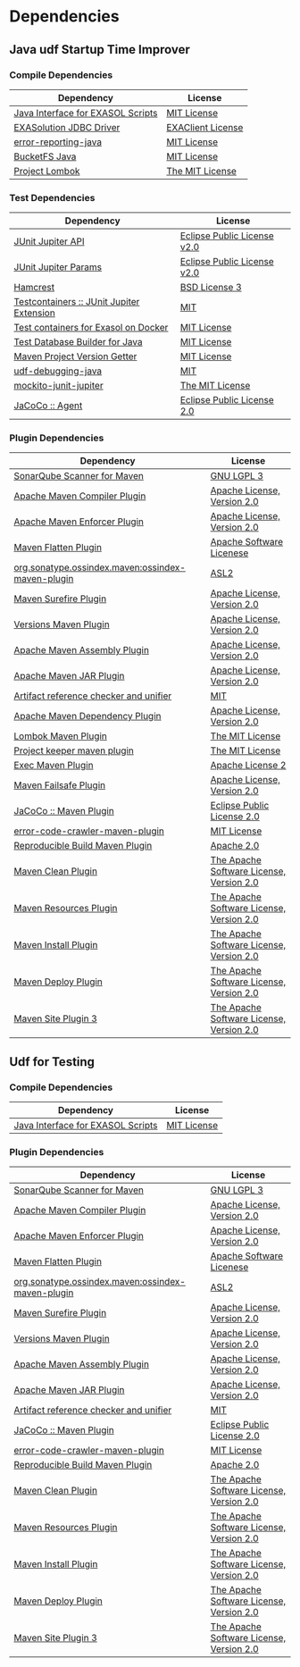 <!-- @formatter:off -->
# Dependencies

## Java udf Startup Time Improver

### Compile Dependencies

| Dependency                             | License                |
| -------------------------------------- | ---------------------- |
| [Java Interface for EXASOL Scripts][0] | [MIT License][1]       |
| [EXASolution JDBC Driver][0]           | [EXAClient License][2] |
| [error-reporting-java][3]              | [MIT License][4]       |
| [BucketFS Java][5]                     | [MIT License][6]       |
| [Project Lombok][7]                    | [The MIT License][8]   |

### Test Dependencies

| Dependency                                      | License                           |
| ----------------------------------------------- | --------------------------------- |
| [JUnit Jupiter API][9]                          | [Eclipse Public License v2.0][10] |
| [JUnit Jupiter Params][9]                       | [Eclipse Public License v2.0][10] |
| [Hamcrest][11]                                  | [BSD License 3][12]               |
| [Testcontainers :: JUnit Jupiter Extension][13] | [MIT][14]                         |
| [Test containers for Exasol on Docker][15]      | [MIT License][16]                 |
| [Test Database Builder for Java][17]            | [MIT License][18]                 |
| [Maven Project Version Getter][19]              | [MIT License][20]                 |
| [udf-debugging-java][21]                        | [MIT][22]                         |
| [mockito-junit-jupiter][23]                     | [The MIT License][24]             |
| [JaCoCo :: Agent][25]                           | [Eclipse Public License 2.0][26]  |

### Plugin Dependencies

| Dependency                                              | License                                        |
| ------------------------------------------------------- | ---------------------------------------------- |
| [SonarQube Scanner for Maven][27]                       | [GNU LGPL 3][28]                               |
| [Apache Maven Compiler Plugin][29]                      | [Apache License, Version 2.0][30]              |
| [Apache Maven Enforcer Plugin][31]                      | [Apache License, Version 2.0][30]              |
| [Maven Flatten Plugin][32]                              | [Apache Software Licenese][33]                 |
| [org.sonatype.ossindex.maven:ossindex-maven-plugin][34] | [ASL2][33]                                     |
| [Maven Surefire Plugin][35]                             | [Apache License, Version 2.0][30]              |
| [Versions Maven Plugin][36]                             | [Apache License, Version 2.0][30]              |
| [Apache Maven Assembly Plugin][37]                      | [Apache License, Version 2.0][30]              |
| [Apache Maven JAR Plugin][38]                           | [Apache License, Version 2.0][30]              |
| [Artifact reference checker and unifier][39]            | [MIT][22]                                      |
| [Apache Maven Dependency Plugin][40]                    | [Apache License, Version 2.0][30]              |
| [Lombok Maven Plugin][41]                               | [The MIT License][22]                          |
| [Project keeper maven plugin][42]                       | [The MIT License][43]                          |
| [Exec Maven Plugin][44]                                 | [Apache License 2][33]                         |
| [Maven Failsafe Plugin][45]                             | [Apache License, Version 2.0][30]              |
| [JaCoCo :: Maven Plugin][46]                            | [Eclipse Public License 2.0][26]               |
| [error-code-crawler-maven-plugin][47]                   | [MIT License][48]                              |
| [Reproducible Build Maven Plugin][49]                   | [Apache 2.0][33]                               |
| [Maven Clean Plugin][50]                                | [The Apache Software License, Version 2.0][33] |
| [Maven Resources Plugin][51]                            | [The Apache Software License, Version 2.0][33] |
| [Maven Install Plugin][52]                              | [The Apache Software License, Version 2.0][33] |
| [Maven Deploy Plugin][53]                               | [The Apache Software License, Version 2.0][33] |
| [Maven Site Plugin 3][54]                               | [The Apache Software License, Version 2.0][33] |

## Udf for Testing

### Compile Dependencies

| Dependency                             | License          |
| -------------------------------------- | ---------------- |
| [Java Interface for EXASOL Scripts][0] | [MIT License][1] |

### Plugin Dependencies

| Dependency                                              | License                                        |
| ------------------------------------------------------- | ---------------------------------------------- |
| [SonarQube Scanner for Maven][27]                       | [GNU LGPL 3][28]                               |
| [Apache Maven Compiler Plugin][29]                      | [Apache License, Version 2.0][30]              |
| [Apache Maven Enforcer Plugin][31]                      | [Apache License, Version 2.0][30]              |
| [Maven Flatten Plugin][32]                              | [Apache Software Licenese][33]                 |
| [org.sonatype.ossindex.maven:ossindex-maven-plugin][34] | [ASL2][33]                                     |
| [Maven Surefire Plugin][35]                             | [Apache License, Version 2.0][30]              |
| [Versions Maven Plugin][36]                             | [Apache License, Version 2.0][30]              |
| [Apache Maven Assembly Plugin][37]                      | [Apache License, Version 2.0][30]              |
| [Apache Maven JAR Plugin][38]                           | [Apache License, Version 2.0][30]              |
| [Artifact reference checker and unifier][39]            | [MIT][22]                                      |
| [JaCoCo :: Maven Plugin][46]                            | [Eclipse Public License 2.0][26]               |
| [error-code-crawler-maven-plugin][47]                   | [MIT License][48]                              |
| [Reproducible Build Maven Plugin][49]                   | [Apache 2.0][33]                               |
| [Maven Clean Plugin][50]                                | [The Apache Software License, Version 2.0][33] |
| [Maven Resources Plugin][51]                            | [The Apache Software License, Version 2.0][33] |
| [Maven Install Plugin][52]                              | [The Apache Software License, Version 2.0][33] |
| [Maven Deploy Plugin][53]                               | [The Apache Software License, Version 2.0][33] |
| [Maven Site Plugin 3][54]                               | [The Apache Software License, Version 2.0][33] |

[0]: http://www.exasol.com
[1]: LICENSE-exasol-script-api.txt
[2]: https://docs.exasol.com/connect_exasol/drivers/jdbc.htm
[3]: https://github.com/exasol/error-reporting-java/
[4]: https://github.com/exasol/error-reporting-java/blob/main/LICENSE
[5]: https://github.com/exasol/bucketfs-java/
[6]: https://github.com/exasol/bucketfs-java/blob/main/LICENSE
[7]: https://projectlombok.org
[8]: https://projectlombok.org/LICENSE
[9]: https://junit.org/junit5/
[10]: https://www.eclipse.org/legal/epl-v20.html
[11]: http://hamcrest.org/JavaHamcrest/
[12]: http://opensource.org/licenses/BSD-3-Clause
[13]: https://testcontainers.org
[14]: http://opensource.org/licenses/MIT
[15]: https://github.com/exasol/exasol-testcontainers/
[16]: https://github.com/exasol/exasol-testcontainers/blob/main/LICENSE
[17]: https://github.com/exasol/test-db-builder-java/
[18]: https://github.com/exasol/test-db-builder-java/blob/main/LICENSE
[19]: https://github.com/exasol/maven-project-version-getter/
[20]: https://github.com/exasol/maven-project-version-getter/blob/main/LICENSE
[21]: https://github.com/exasol/udf-debugging-java/
[22]: https://opensource.org/licenses/MIT
[23]: https://github.com/mockito/mockito
[24]: https://github.com/mockito/mockito/blob/main/LICENSE
[25]: https://www.eclemma.org/jacoco/index.html
[26]: https://www.eclipse.org/legal/epl-2.0/
[27]: http://sonarsource.github.io/sonar-scanner-maven/
[28]: http://www.gnu.org/licenses/lgpl.txt
[29]: https://maven.apache.org/plugins/maven-compiler-plugin/
[30]: https://www.apache.org/licenses/LICENSE-2.0.txt
[31]: https://maven.apache.org/enforcer/maven-enforcer-plugin/
[32]: https://www.mojohaus.org/flatten-maven-plugin/
[33]: http://www.apache.org/licenses/LICENSE-2.0.txt
[34]: https://sonatype.github.io/ossindex-maven/maven-plugin/
[35]: https://maven.apache.org/surefire/maven-surefire-plugin/
[36]: http://www.mojohaus.org/versions-maven-plugin/
[37]: https://maven.apache.org/plugins/maven-assembly-plugin/
[38]: https://maven.apache.org/plugins/maven-jar-plugin/
[39]: https://github.com/exasol/artifact-reference-checker-maven-plugin
[40]: https://maven.apache.org/plugins/maven-dependency-plugin/
[41]: https://anthonywhitford.com/lombok.maven/lombok-maven-plugin/
[42]: https://github.com/exasol/project-keeper/
[43]: https://github.com/exasol/project-keeper/blob/main/LICENSE
[44]: http://www.mojohaus.org/exec-maven-plugin
[45]: https://maven.apache.org/surefire/maven-failsafe-plugin/
[46]: https://www.jacoco.org/jacoco/trunk/doc/maven.html
[47]: https://github.com/exasol/error-code-crawler-maven-plugin/
[48]: https://github.com/exasol/error-code-crawler-maven-plugin/blob/main/LICENSE
[49]: http://zlika.github.io/reproducible-build-maven-plugin
[50]: http://maven.apache.org/plugins/maven-clean-plugin/
[51]: http://maven.apache.org/plugins/maven-resources-plugin/
[52]: http://maven.apache.org/plugins/maven-install-plugin/
[53]: http://maven.apache.org/plugins/maven-deploy-plugin/
[54]: http://maven.apache.org/plugins/maven-site-plugin/
